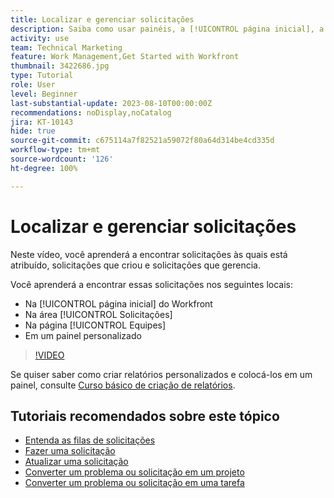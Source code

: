 ```yaml
---
title: Localizar e gerenciar solicitações
description: Saiba como usar painéis, a [!UICONTROL página inicial], a área [!UICONTROL Solicitações] e a página [!UICONTROL Equipes] para localizar solicitações que foram feitas por meio de uma fila de solicitações.
activity: use
team: Technical Marketing
feature: Work Management,Get Started with Workfront
thumbnail: 3422686.jpg
type: Tutorial
role: User
level: Beginner
last-substantial-update: 2023-08-10T00:00:00Z
recommendations: noDisplay,noCatalog
jira: KT-10143
hide: true
source-git-commit: c675114a7f82521a59072f80a64d314be4cd335d
workflow-type: tm+mt
source-wordcount: '126'
ht-degree: 100%

---
```


# Localizar e gerenciar solicitações

Neste vídeo, você aprenderá a encontrar solicitações às quais está atribuído, solicitações que criou e solicitações que gerencia.

Você aprenderá a encontrar essas solicitações nos seguintes locais:

* Na [!UICONTROL página inicial] do Workfront
* Na área [!UICONTROL Solicitações]
* Na página [!UICONTROL Equipes]
* Em um painel personalizado


>[!VIDEO](https://video.tv.adobe.com/v/3422686/?quality=12&learn=on)

Se quiser saber como criar relatórios personalizados e colocá-los em um painel, consulte [Curso básico de criação de relatórios](https://experienceleague.adobe.com/docs/workfront-course-map/using/learning-programs/basic-report-creation-program.html?lang=pt-BR).

## Tutoriais recomendados sobre este tópico

* [Entenda as filas de solicitações](/help/manage-work/request-queues/understand-request-queues.md)
* [Fazer uma solicitação](/help/manage-work/issues-requests/make-a-request.md)
* [Atualizar uma solicitação](/help/manage-work/issues-requests/update-a-request.md)
* [Converter um problema ou solicitação em um projeto](/help/manage-work/issues-requests/create-a-project-from-a-request.md)
* [Converter um problema ou solicitação em uma tarefa](/help/manage-work/issues-requests/convert-issues-to-other-work-items.md)

